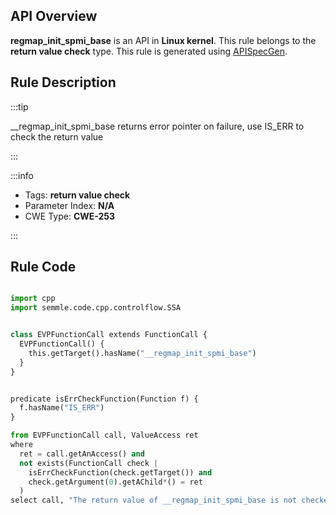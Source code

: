 ---
---


## API Overview
**regmap_init_spmi_base** is an API in **Linux kernel**. This rule belongs to the **return value check** type. This rule is generated using [APISpecGen](../../tools/APISpecGen).
## Rule Description

:::tip

__regmap_init_spmi_base returns error pointer on failure, use IS_ERR to check the return value

:::

:::info

- Tags: **return value check**
- Parameter Index: **N/A**
- CWE Type: **CWE-253**

:::

## Rule Code
```python

import cpp
import semmle.code.cpp.controlflow.SSA


class EVPFunctionCall extends FunctionCall {
  EVPFunctionCall() {
    this.getTarget().hasName("__regmap_init_spmi_base")
  }
}


predicate isErrCheckFunction(Function f) {
  f.hasName("IS_ERR") 
}

from EVPFunctionCall call, ValueAccess ret
where
  ret = call.getAnAccess() and
  not exists(FunctionCall check |
    isErrCheckFunction(check.getTarget()) and
    check.getArgument(0).getAChild*() = ret
  )
select call, "The return value of __regmap_init_spmi_base is not checked with IS_ERR."
    
```